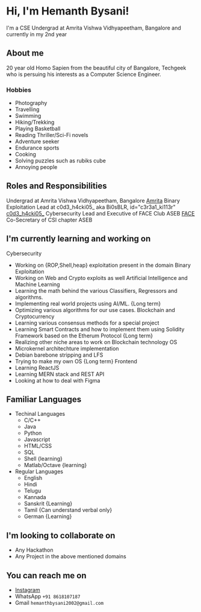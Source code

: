 # Hi, I'm Hemanth Bysani!
I'm a CSE Undergrad at Amrita Vishwa Vidhyapeetham, Bangalore and currently in my 2nd year
## About me 
20 year old Homo Sapien from the beautiful city of Bangalore, Techgeek who is persuing his interests as a Computer Science Engineer.
### Hobbies
- Photography
- Travelling
- Swimming
- Hiking/Trekking
- Playing Basketball
- Reading Thriller/Sci-Fi novels
- Adventure seeker
- Endurance sports
- Cooking
- Solving puzzles such as rubiks cube
- Annoying people
## Roles and Responsibilities
Undergrad at Amrita Vishwa Vidhyapeetham, Bangalore [Amrita](https://amrita.edu/)
Binary Exploitation Lead at c0d3_h4cki05_ aka Bi0sBLR, id="c3r3a1_ki113r" [c0d3_h4cki05_](https://ctftime.org/team/72702)
Cybersecurity Lead and Executive of FACE Club ASEB [FACE](https://face-amrita.firebaseapp.com/)
Co-Secretary of CSI chapter ASEB
## I'm currently learning and working on
Cybersecurity
  - Working on {ROP,Shell,heap} exploitation present in the domain Binary Exploitation
  - Working on Web and Crypto exploits as well
Artificial Intelligence and Machine Learning
  - Learning the math behind the various Classifiers, Regressors and algorithms.
  - Implementing real world projects using AI/ML. {Long term}
  - Optimizing various algorithms for our use cases.
Blockchain and Cryptocurrency
  - Learning various consensus methods for a special project
  - Learning Smart Contracts and how to implement them using Solidity Framework based on the Etherum Protocol {Long term}
  - Realizing other niche areas to work on Blockchain technology
OS
  - Microkernel architechture implementation
  - Debian barebone stripping and LFS
  - Trying to make my own OS {Long term}
Frontend
  - Learning ReactJS
  - Learning MERN stack and REST API
  - Looking at how to deal with Figma
## Familiar Languages
 - Techinal Languages
   - C/C++
   - Java 
   - Python
   - Javascript
   - HTML/CSS
   - SQL
   - Shell {learning}
   - Matlab/Octave {learning}
 - Regular Languages
   - English
   - Hindi
   - Telugu
   - Kannada
   - Sanskrit {Learning}
   - Tamil {Can understand verbal only}
   - German {Learning}
## I'm looking to collaborate on
 - Any Hackathon
 - Any Project in the above mentioned domains
## You can reach me on
 - [Instagram](https://www.instagram.com/hemanth_bysani/)
 - WhatsApp ```+91 8618107187```
 - Gmail ```hemanthbysani2002@gmail.com```
